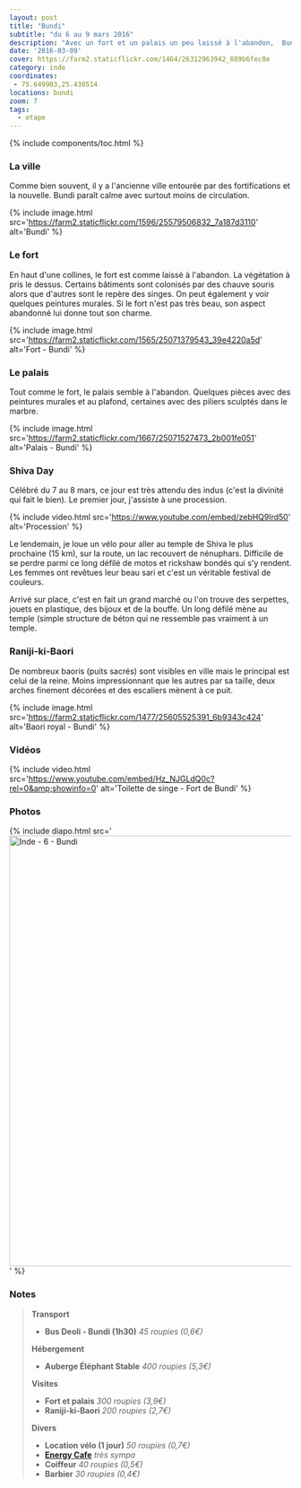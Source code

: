 ```yaml
---
layout: post
title: "Bundi"
subtitle: "du 6 au 9 mars 2016"
description: "Avec un fort et un palais un peu laissé à l'abandon,  Bundi ne rivalise pas avec la beauté des autres étapes du Rajasthan mais est petite ville agréable où y passer quelques jours."
date: '2016-03-09'
cover: https://farm2.staticflickr.com/1464/26312963942_889b6fec8e
category: inde
coordinates:
 - 75.649903,25.430514
locations: bundi
zoom: 7
tags:
  - etape
---
```


{% include components/toc.html %}

### La ville

Comme bien souvent, il y a l'ancienne ville entourée par des fortifications et la nouvelle. Bundi paraît calme avec surtout moins de circulation.

{% include image.html
  src='https://farm2.staticflickr.com/1596/25579506832_7a187d3110'
  alt='Bundi'
%}

### Le fort

En haut d'une collines,  le fort est comme laissé à l'abandon. La végétation à pris le dessus. Certains bâtiments sont colonisés par des chauve souris alors que d'autres sont le repère des singes. On peut également y voir quelques peintures murales. Si le fort n'est pas très beau, son aspect abandonné lui donne tout son charme.

{% include image.html
  src='https://farm2.staticflickr.com/1565/25071379543_39e4220a5d'
  alt='Fort - Bundi'
%}

### Le palais

Tout comme le fort, le palais semble à l'abandon. Quelques pièces avec des peintures murales et au plafond, certaines avec des piliers sculptés dans le marbre.

{% include image.html
  src='https://farm2.staticflickr.com/1667/25071527473_2b001fe051'
  alt='Palais - Bundi'
%}

### Shiva Day

Célébré du 7 au 8 mars, ce jour est très attendu des indus (c'est la divinité qui fait le bien). Le premier jour, j'assiste à une procession.

{% include video.html
  src='https://www.youtube.com/embed/zebHQ9lrd50'
  alt='Procession'
%}

Le lendemain, je loue un vélo pour aller au temple de Shiva le plus prochaine (15 km), sur la route, un lac recouvert de nénuphars. Difficile de se perdre parmi ce long défilé de motos et rickshaw bondés qui s'y rendent. Les femmes ont revêtues leur beau sari et c'est un véritable festival de couleurs.

Arrivé sur place, c'est en fait un grand marché ou l'on trouve des serpettes, jouets en plastique, des bijoux et de la bouffe. Un long défilé mène au temple (simple structure de béton qui ne ressemble pas vraiment à un temple.

### Raniji-ki-Baori

De nombreux baoris (puits sacrés) sont visibles en ville mais le principal est celui de la reine. Moins impressionnant que les autres par sa taille,  deux arches finement décorées et des escaliers mènent à ce puit.

{% include image.html
  src='https://farm2.staticflickr.com/1477/25605525391_6b9343c424'
  alt='Baori royal - Bundi'
%}

### Vidéos

{% include video.html
  src='https://www.youtube.com/embed/Hz_NJGLdQ0c?rel=0&amp;showinfo=0'
  alt='Toilette de singe - Fort de Bundi'
%}

### Photos

{% include diapo.html
  src='<a data-flickr-embed="true"  href="https://www.flickr.com/photos/planitude/albums/72157663447216143" title="Inde - 6 - Bundi"><img src="https://farm2.staticflickr.com/1623/25067469004_a2cd0f5bac_b.jpg" width="1024" height="768" alt="Inde - 6 - Bundi"></a><script async src="//embedr.flickr.com/assets/client-code.js" charset="utf-8"></script>'
%}

### Notes

>**Transport**
>
>- **Bus Deoli - Bundi (1h30)** *45 roupies (0,6€)*
>
>**Hébergement**
>
>- **Auberge Éléphant Stable** *400 roupies (5,3€)*
>
>**Visites**
>
>- **Fort et palais** *300 roupies (3,9€)*
>- **Raniji-ki-Baori** *200 roupies (2,7€)*
>
>**Divers**
>
>- **Location vélo  (1 jour)** *50 roupies (0,7€)*
>- **[Energy Cafe](https://www.tripadvisor.fr/Restaurant_Review-g303887-d5561781-Reviews-Energy-Bundi_Rajasthan.html)** *très sympa*
>- **Coiffeur** *40 roupies (0,5€)*
>- **Barbier** *30 roupies (0,4€)*
